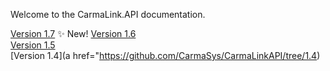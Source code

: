Welcome to the CarmaLink.API documentation. 

[Version 1.7](https://github.com/CarmaSys/CarmaLinkAPI/blob/1.7/README.md) :sparkles: New! 
[Version 1.6](https://github.com/CarmaSys/CarmaLinkAPI/tree/1.6)  
[Version 1.5](https://github.com/CarmaSys/CarmaLinkAPI/tree/1.5)  
[Version 1.4](a href="https://github.com/CarmaSys/CarmaLinkAPI/tree/1.4)  
